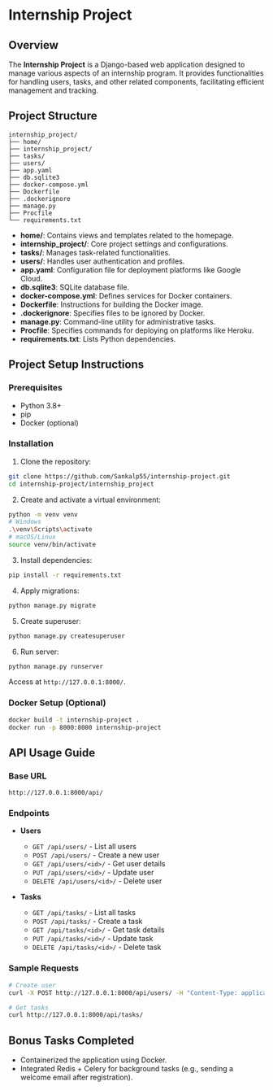 # Internship Project

## Overview

The **Internship Project** is a Django-based web application designed to manage various aspects of an internship program. It provides functionalities for handling users, tasks, and other related components, facilitating efficient management and tracking.

## Project Structure

```
internship_project/
├── home/
├── internship_project/
├── tasks/
├── users/
├── app.yaml
├── db.sqlite3
├── docker-compose.yml
├── Dockerfile
├── .dockerignore
├── manage.py
├── Procfile
└── requirements.txt
```

* **home/**: Contains views and templates related to the homepage.
* **internship\_project/**: Core project settings and configurations.
* **tasks/**: Manages task-related functionalities.
* **users/**: Handles user authentication and profiles.
* **app.yaml**: Configuration file for deployment platforms like Google Cloud.
* **db.sqlite3**: SQLite database file.
* **docker-compose.yml**: Defines services for Docker containers.
* **Dockerfile**: Instructions for building the Docker image.
* **.dockerignore**: Specifies files to be ignored by Docker.
* **manage.py**: Command-line utility for administrative tasks.
* **Procfile**: Specifies commands for deploying on platforms like Heroku.
* **requirements.txt**: Lists Python dependencies.

## Project Setup Instructions

### Prerequisites

* Python 3.8+
* pip
* Docker (optional)

### Installation

1. Clone the repository:

```bash
git clone https://github.com/Sankalp55/internship-project.git
cd internship-project/internship_project
```

2. Create and activate a virtual environment:

```bash
python -m venv venv
# Windows
.\venv\Scripts\activate
# macOS/Linux
source venv/bin/activate
```

3. Install dependencies:

```bash
pip install -r requirements.txt
```

4. Apply migrations:

```bash
python manage.py migrate
```

5. Create superuser:

```bash
python manage.py createsuperuser
```

6. Run server:

```bash
python manage.py runserver
```

Access at `http://127.0.0.1:8000/`.

### Docker Setup (Optional)

```bash
docker build -t internship-project .
docker run -p 8000:8000 internship-project
```

## API Usage Guide

### Base URL

```
http://127.0.0.1:8000/api/
```

### Endpoints

* **Users**

  * `GET /api/users/` - List all users
  * `POST /api/users/` - Create a new user
  * `GET /api/users/<id>/` - Get user details
  * `PUT /api/users/<id>/` - Update user
  * `DELETE /api/users/<id>/` - Delete user

* **Tasks**

  * `GET /api/tasks/` - List all tasks
  * `POST /api/tasks/` - Create a task
  * `GET /api/tasks/<id>/` - Get task details
  * `PUT /api/tasks/<id>/` - Update task
  * `DELETE /api/tasks/<id>/` - Delete task

### Sample Requests

```bash
# Create user
curl -X POST http://127.0.0.1:8000/api/users/ -H "Content-Type: application/json" -d '{"username":"john","email":"john@example.com"}'

# Get tasks
curl http://127.0.0.1:8000/api/tasks/
```

## Bonus Tasks Completed

* Containerized the application using Docker.
* Integrated Redis + Celery for background tasks (e.g., sending a welcome email after registration).
